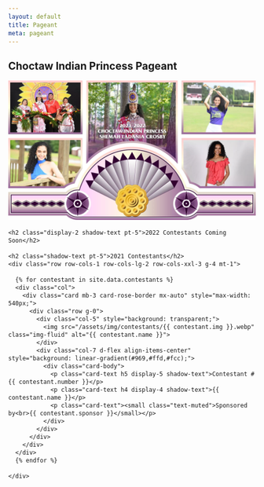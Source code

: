 ```yaml
---
layout: default
title: Pageant
meta: pageant
---
```

<section class="diamond-bg5">
  <div class="container">
    <h1 class="display-1 shadow-text lh-1">Choctaw Indian Princess Pageant</h1>
    <img src="../assets/img/princess-banner.webp" class="img-fluid">
    
    <h2 class="display-2 shadow-text pt-5">2022 Contestants Coming Soon</h2>

    <h2 class="shadow-text pt-5">2021 Contestants</h2>
    <div class="row row-cols-1 row-cols-lg-2 row-cols-xxl-3 g-4 mt-1">

      {% for contestant in site.data.contestants %}
      <div class="col">
        <div class="card mb-3 card-rose-border mx-auto" style="max-width: 540px;">
          <div class="row g-0">
            <div class="col-5" style="background: transparent;">
              <img src="/assets/img/contestants/{{ contestant.img }}.webp" class="img-fluid" alt="{{ contestant.name }}">
            </div>
            <div class="col-7 d-flex align-items-center" style="background: linear-gradient(#969,#ffd,#fcc);">
              <div class="card-body">
                <p class="card-text h5 display-5 shadow-text">Contestant #{{ contestant.number }}</p>
                <p class="card-text h4 display-4 shadow-text">{{ contestant.name }}</p>
                <p class="card-text"><small class="text-muted">Sponsored by<br>{{ contestant.sponsor }}</small></p>
              </div>
            </div>
          </div>
        </div>
      </div>
      {% endfor %}

    </div>
  </div>
</section>
